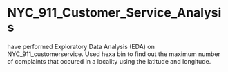 # NYC_911_Customer_Service_Analysis
have performed Exploratory Data Analysis (EDA) on NYC_911_customerservice. Used hexa bin to find out the maximum number of complaints that occured in a locality using the latitude and longitude.
